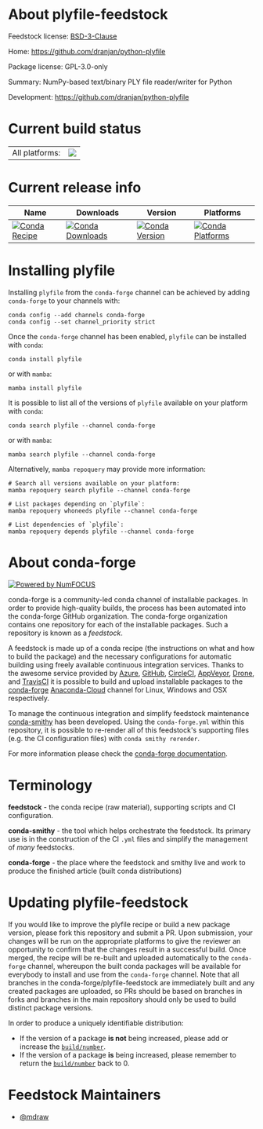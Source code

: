 About plyfile-feedstock
=======================

Feedstock license: [BSD-3-Clause](https://github.com/conda-forge/plyfile-feedstock/blob/main/LICENSE.txt)

Home: https://github.com/dranjan/python-plyfile

Package license: GPL-3.0-only

Summary: NumPy-based text/binary PLY file reader/writer for Python

Development: https://github.com/dranjan/python-plyfile

Current build status
====================


<table><tr><td>All platforms:</td>
    <td>
      <a href="https://dev.azure.com/conda-forge/feedstock-builds/_build/latest?definitionId=7906&branchName=main">
        <img src="https://dev.azure.com/conda-forge/feedstock-builds/_apis/build/status/plyfile-feedstock?branchName=main">
      </a>
    </td>
  </tr>
</table>

Current release info
====================

| Name | Downloads | Version | Platforms |
| --- | --- | --- | --- |
| [![Conda Recipe](https://img.shields.io/badge/recipe-plyfile-green.svg)](https://anaconda.org/conda-forge/plyfile) | [![Conda Downloads](https://img.shields.io/conda/dn/conda-forge/plyfile.svg)](https://anaconda.org/conda-forge/plyfile) | [![Conda Version](https://img.shields.io/conda/vn/conda-forge/plyfile.svg)](https://anaconda.org/conda-forge/plyfile) | [![Conda Platforms](https://img.shields.io/conda/pn/conda-forge/plyfile.svg)](https://anaconda.org/conda-forge/plyfile) |

Installing plyfile
==================

Installing `plyfile` from the `conda-forge` channel can be achieved by adding `conda-forge` to your channels with:

```
conda config --add channels conda-forge
conda config --set channel_priority strict
```

Once the `conda-forge` channel has been enabled, `plyfile` can be installed with `conda`:

```
conda install plyfile
```

or with `mamba`:

```
mamba install plyfile
```

It is possible to list all of the versions of `plyfile` available on your platform with `conda`:

```
conda search plyfile --channel conda-forge
```

or with `mamba`:

```
mamba search plyfile --channel conda-forge
```

Alternatively, `mamba repoquery` may provide more information:

```
# Search all versions available on your platform:
mamba repoquery search plyfile --channel conda-forge

# List packages depending on `plyfile`:
mamba repoquery whoneeds plyfile --channel conda-forge

# List dependencies of `plyfile`:
mamba repoquery depends plyfile --channel conda-forge
```


About conda-forge
=================

[![Powered by
NumFOCUS](https://img.shields.io/badge/powered%20by-NumFOCUS-orange.svg?style=flat&colorA=E1523D&colorB=007D8A)](https://numfocus.org)

conda-forge is a community-led conda channel of installable packages.
In order to provide high-quality builds, the process has been automated into the
conda-forge GitHub organization. The conda-forge organization contains one repository
for each of the installable packages. Such a repository is known as a *feedstock*.

A feedstock is made up of a conda recipe (the instructions on what and how to build
the package) and the necessary configurations for automatic building using freely
available continuous integration services. Thanks to the awesome service provided by
[Azure](https://azure.microsoft.com/en-us/services/devops/), [GitHub](https://github.com/),
[CircleCI](https://circleci.com/), [AppVeyor](https://www.appveyor.com/),
[Drone](https://cloud.drone.io/welcome), and [TravisCI](https://travis-ci.com/)
it is possible to build and upload installable packages to the
[conda-forge](https://anaconda.org/conda-forge) [Anaconda-Cloud](https://anaconda.org/)
channel for Linux, Windows and OSX respectively.

To manage the continuous integration and simplify feedstock maintenance
[conda-smithy](https://github.com/conda-forge/conda-smithy) has been developed.
Using the ``conda-forge.yml`` within this repository, it is possible to re-render all of
this feedstock's supporting files (e.g. the CI configuration files) with ``conda smithy rerender``.

For more information please check the [conda-forge documentation](https://conda-forge.org/docs/).

Terminology
===========

**feedstock** - the conda recipe (raw material), supporting scripts and CI configuration.

**conda-smithy** - the tool which helps orchestrate the feedstock.
                   Its primary use is in the construction of the CI ``.yml`` files
                   and simplify the management of *many* feedstocks.

**conda-forge** - the place where the feedstock and smithy live and work to
                  produce the finished article (built conda distributions)


Updating plyfile-feedstock
==========================

If you would like to improve the plyfile recipe or build a new
package version, please fork this repository and submit a PR. Upon submission,
your changes will be run on the appropriate platforms to give the reviewer an
opportunity to confirm that the changes result in a successful build. Once
merged, the recipe will be re-built and uploaded automatically to the
`conda-forge` channel, whereupon the built conda packages will be available for
everybody to install and use from the `conda-forge` channel.
Note that all branches in the conda-forge/plyfile-feedstock are
immediately built and any created packages are uploaded, so PRs should be based
on branches in forks and branches in the main repository should only be used to
build distinct package versions.

In order to produce a uniquely identifiable distribution:
 * If the version of a package **is not** being increased, please add or increase
   the [``build/number``](https://docs.conda.io/projects/conda-build/en/latest/resources/define-metadata.html#build-number-and-string).
 * If the version of a package **is** being increased, please remember to return
   the [``build/number``](https://docs.conda.io/projects/conda-build/en/latest/resources/define-metadata.html#build-number-and-string)
   back to 0.

Feedstock Maintainers
=====================

* [@mdraw](https://github.com/mdraw/)

